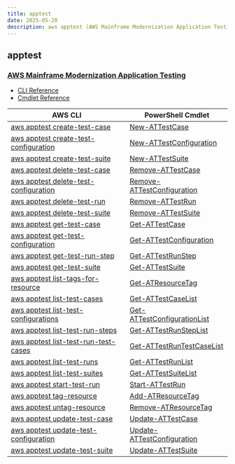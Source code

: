 ```yaml
---
title: apptest
date: 2025-05-28
description: aws apptest (AWS Mainframe Modernization Application Testing) command/cmdlet list.
---
```


## apptest

### [AWS Mainframe Modernization Application Testing](https://aws.amazon.com/mainframe-modernization/capabilities/testing/)

* [CLI Reference](https://awscli.amazonaws.com/v2/documentation/api/latest/reference/apptest/index.html)
* [Cmdlet Reference](https://docs.aws.amazon.com/powershell/latest/reference/items/AppTest_cmdlets.html)

|AWS CLI|PowerShell Cmdlet|
|----|----|
|[aws apptest create-test-case](https://awscli.amazonaws.com/v2/documentation/api/latest/reference/apptest/create-test-case.html)|[New-ATTestCase](https://docs.aws.amazon.com/powershell/latest/reference/items/New-ATTestCase.html)|
|[aws apptest create-test-configuration](https://awscli.amazonaws.com/v2/documentation/api/latest/reference/apptest/create-test-configuration.html)|[New-ATTestConfiguration](https://docs.aws.amazon.com/powershell/latest/reference/items/New-ATTestConfiguration.html)|
|[aws apptest create-test-suite](https://awscli.amazonaws.com/v2/documentation/api/latest/reference/apptest/create-test-suite.html)|[New-ATTestSuite](https://docs.aws.amazon.com/powershell/latest/reference/items/New-ATTestSuite.html)|
|[aws apptest delete-test-case](https://awscli.amazonaws.com/v2/documentation/api/latest/reference/apptest/delete-test-case.html)|[Remove-ATTestCase](https://docs.aws.amazon.com/powershell/latest/reference/items/Remove-ATTestCase.html)|
|[aws apptest delete-test-configuration](https://awscli.amazonaws.com/v2/documentation/api/latest/reference/apptest/delete-test-configuration.html)|[Remove-ATTestConfiguration](https://docs.aws.amazon.com/powershell/latest/reference/items/Remove-ATTestConfiguration.html)|
|[aws apptest delete-test-run](https://awscli.amazonaws.com/v2/documentation/api/latest/reference/apptest/delete-test-run.html)|[Remove-ATTestRun](https://docs.aws.amazon.com/powershell/latest/reference/items/Remove-ATTestRun.html)|
|[aws apptest delete-test-suite](https://awscli.amazonaws.com/v2/documentation/api/latest/reference/apptest/delete-test-suite.html)|[Remove-ATTestSuite](https://docs.aws.amazon.com/powershell/latest/reference/items/Remove-ATTestSuite.html)|
|[aws apptest get-test-case](https://awscli.amazonaws.com/v2/documentation/api/latest/reference/apptest/get-test-case.html)|[Get-ATTestCase](https://docs.aws.amazon.com/powershell/latest/reference/items/Get-ATTestCase.html)|
|[aws apptest get-test-configuration](https://awscli.amazonaws.com/v2/documentation/api/latest/reference/apptest/get-test-configuration.html)|[Get-ATTestConfiguration](https://docs.aws.amazon.com/powershell/latest/reference/items/Get-ATTestConfiguration.html)|
|[aws apptest get-test-run-step](https://awscli.amazonaws.com/v2/documentation/api/latest/reference/apptest/get-test-run-step.html)|[Get-ATTestRunStep](https://docs.aws.amazon.com/powershell/latest/reference/items/Get-ATTestRunStep.html)|
|[aws apptest get-test-suite](https://awscli.amazonaws.com/v2/documentation/api/latest/reference/apptest/get-test-suite.html)|[Get-ATTestSuite](https://docs.aws.amazon.com/powershell/latest/reference/items/Get-ATTestSuite.html)|
|[aws apptest list-tags-for-resource](https://awscli.amazonaws.com/v2/documentation/api/latest/reference/apptest/list-tags-for-resource.html)|[Get-ATResourceTag](https://docs.aws.amazon.com/powershell/latest/reference/items/Get-ATResourceTag.html)|
|[aws apptest list-test-cases](https://awscli.amazonaws.com/v2/documentation/api/latest/reference/apptest/list-test-cases.html)|[Get-ATTestCaseList](https://docs.aws.amazon.com/powershell/latest/reference/items/Get-ATTestCaseList.html)|
|[aws apptest list-test-configurations](https://awscli.amazonaws.com/v2/documentation/api/latest/reference/apptest/list-test-configurations.html)|[Get-ATTestConfigurationList](https://docs.aws.amazon.com/powershell/latest/reference/items/Get-ATTestConfigurationList.html)|
|[aws apptest list-test-run-steps](https://awscli.amazonaws.com/v2/documentation/api/latest/reference/apptest/list-test-run-steps.html)|[Get-ATTestRunStepList](https://docs.aws.amazon.com/powershell/latest/reference/items/Get-ATTestRunStepList.html)|
|[aws apptest list-test-run-test-cases](https://awscli.amazonaws.com/v2/documentation/api/latest/reference/apptest/list-test-run-test-cases.html)|[Get-ATTestRunTestCaseList](https://docs.aws.amazon.com/powershell/latest/reference/items/Get-ATTestRunTestCaseList.html)|
|[aws apptest list-test-runs](https://awscli.amazonaws.com/v2/documentation/api/latest/reference/apptest/list-test-runs.html)|[Get-ATTestRunList](https://docs.aws.amazon.com/powershell/latest/reference/items/Get-ATTestRunList.html)|
|[aws apptest list-test-suites](https://awscli.amazonaws.com/v2/documentation/api/latest/reference/apptest/list-test-suites.html)|[Get-ATTestSuiteList](https://docs.aws.amazon.com/powershell/latest/reference/items/Get-ATTestSuiteList.html)|
|[aws apptest start-test-run](https://awscli.amazonaws.com/v2/documentation/api/latest/reference/apptest/start-test-run.html)|[Start-ATTestRun](https://docs.aws.amazon.com/powershell/latest/reference/items/Start-ATTestRun.html)|
|[aws apptest tag-resource](https://awscli.amazonaws.com/v2/documentation/api/latest/reference/apptest/tag-resource.html)|[Add-ATResourceTag](https://docs.aws.amazon.com/powershell/latest/reference/items/Add-ATResourceTag.html)|
|[aws apptest untag-resource](https://awscli.amazonaws.com/v2/documentation/api/latest/reference/apptest/untag-resource.html)|[Remove-ATResourceTag](https://docs.aws.amazon.com/powershell/latest/reference/items/Remove-ATResourceTag.html)|
|[aws apptest update-test-case](https://awscli.amazonaws.com/v2/documentation/api/latest/reference/apptest/update-test-case.html)|[Update-ATTestCase](https://docs.aws.amazon.com/powershell/latest/reference/items/Update-ATTestCase.html)|
|[aws apptest update-test-configuration](https://awscli.amazonaws.com/v2/documentation/api/latest/reference/apptest/update-test-configuration.html)|[Update-ATTestConfiguration](https://docs.aws.amazon.com/powershell/latest/reference/items/Update-ATTestConfiguration.html)|
|[aws apptest update-test-suite](https://awscli.amazonaws.com/v2/documentation/api/latest/reference/apptest/update-test-suite.html)|[Update-ATTestSuite](https://docs.aws.amazon.com/powershell/latest/reference/items/Update-ATTestSuite.html)|

